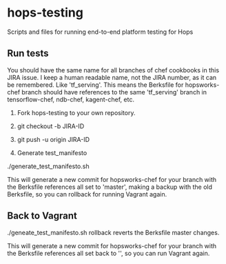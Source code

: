 # hops-testing
Scripts and files for running end-to-end platform testing for Hops


## Run tests

You should have the same name for all branches of chef cookbooks in this JIRA issue. 
I keep a human readable name, not the JIRA number, as it can be remembered. Like 'tf_serving'.
This means the Berksfile for hopsworks-chef branch should have references to the same 'tf_serving' branch in tensorflow-chef, ndb-chef, kagent-chef, etc.

1. Fork hops-testing to your own repository.

2. git checkout -b JIRA-ID

3. git push -u origin JIRA-ID

4. Generate test_manifesto

./generate_test_manifesto.sh <branchname>

This will generate a new commit for hopsworks-chef for your branch with the Berksfile references all set to 'master', making a backup with the old Berksfile, so you can rollback for running Vagrant again.

## Back to Vagrant

./geneate_test_manifesto.sh rollback <branchname> reverts the Berksfile master changes.

This will generate a new commit for hopsworks-chef for your branch with the Berksfile references all set back to '<branchname>', so you can run Vagrant again.
